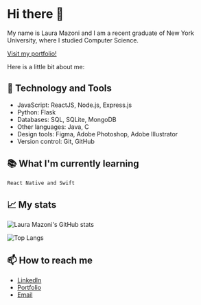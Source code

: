 # Hi there 👋

My name is Laura Mazoni and I am a recent graduate of New York University, where I studied Computer Science.

[Visit my portfolio!](https://mazo.studio/)

Here is a little bit about me:

## 🔧 Technology and Tools

- JavaScript: ReactJS, Node.js, Express.js
- Python: Flask
- Databases: SQL, SQLite, MongoDB
- Other languages: Java, C
- Design tools: Figma, Adobe Photoshop, Adobe Illustrator
- Version control: Git, GitHub

## 📚 What I'm currently learning

```` text
React Native and Swift
````

## 📈 My stats

![Laura Mazoni's GitHub stats](https://github-readme-stats.vercel.app/api?username=qlaueen&show_icons=true&theme=midnight-purple)
  
![Top Langs](https://github-readme-stats.vercel.app/api/top-langs/?username=qlaueen&layout=compact&theme=midnight-purple)

## 📫 How to reach me

- [LinkedIn](https://www.linkedin.com/in/laura-mazoni/)
- [Portfolio](https://mazo.studio/)
- [Email](mailto:qlaueen@gmail.com)
